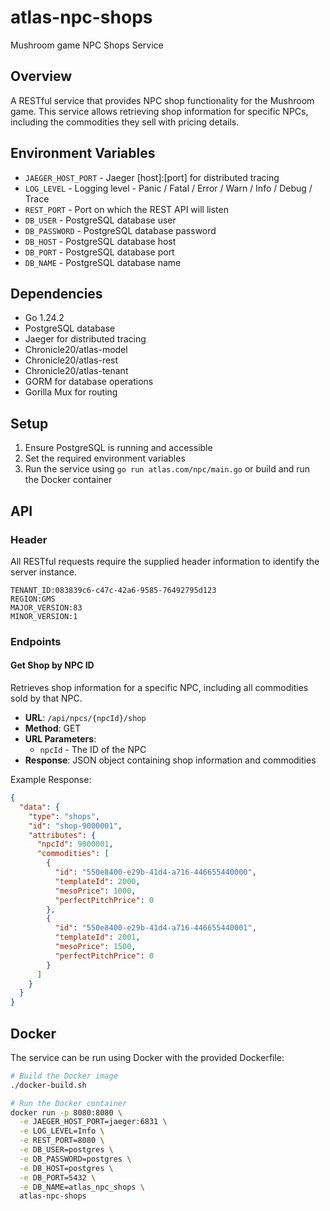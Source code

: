 # atlas-npc-shops
Mushroom game NPC Shops Service

## Overview

A RESTful service that provides NPC shop functionality for the Mushroom game. This service allows retrieving shop information for specific NPCs, including the commodities they sell with pricing details.

## Environment Variables

- `JAEGER_HOST_PORT` - Jaeger [host]:[port] for distributed tracing
- `LOG_LEVEL` - Logging level - Panic / Fatal / Error / Warn / Info / Debug / Trace
- `REST_PORT` - Port on which the REST API will listen
- `DB_USER` - PostgreSQL database user
- `DB_PASSWORD` - PostgreSQL database password
- `DB_HOST` - PostgreSQL database host
- `DB_PORT` - PostgreSQL database port
- `DB_NAME` - PostgreSQL database name

## Dependencies

- Go 1.24.2
- PostgreSQL database
- Jaeger for distributed tracing
- Chronicle20/atlas-model
- Chronicle20/atlas-rest
- Chronicle20/atlas-tenant
- GORM for database operations
- Gorilla Mux for routing

## Setup

1. Ensure PostgreSQL is running and accessible
2. Set the required environment variables
3. Run the service using `go run atlas.com/npc/main.go` or build and run the Docker container

## API

### Header

All RESTful requests require the supplied header information to identify the server instance.

```
TENANT_ID:083839c6-c47c-42a6-9585-76492795d123
REGION:GMS
MAJOR_VERSION:83
MINOR_VERSION:1
```

### Endpoints

#### Get Shop by NPC ID

Retrieves shop information for a specific NPC, including all commodities sold by that NPC.

- **URL**: `/api/npcs/{npcId}/shop`
- **Method**: GET
- **URL Parameters**: 
  - `npcId` - The ID of the NPC
- **Response**: JSON object containing shop information and commodities

Example Response:
```json
{
  "data": {
    "type": "shops",
    "id": "shop-9000001",
    "attributes": {
      "npcId": 9000001,
      "commodities": [
        {
          "id": "550e8400-e29b-41d4-a716-446655440000",
          "templateId": 2000,
          "mesoPrice": 1000,
          "perfectPitchPrice": 0
        },
        {
          "id": "550e8400-e29b-41d4-a716-446655440001",
          "templateId": 2001,
          "mesoPrice": 1500,
          "perfectPitchPrice": 0
        }
      ]
    }
  }
}
```

## Docker

The service can be run using Docker with the provided Dockerfile:

```bash
# Build the Docker image
./docker-build.sh

# Run the Docker container
docker run -p 8080:8080 \
  -e JAEGER_HOST_PORT=jaeger:6831 \
  -e LOG_LEVEL=Info \
  -e REST_PORT=8080 \
  -e DB_USER=postgres \
  -e DB_PASSWORD=postgres \
  -e DB_HOST=postgres \
  -e DB_PORT=5432 \
  -e DB_NAME=atlas_npc_shops \
  atlas-npc-shops
```
